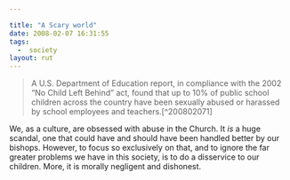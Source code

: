 ```yaml
---

title: "A Scary world"
date: 2008-02-07 16:31:55
tags:
  -  society
layout: rut
---
```


<blockquote markdown="1">A U.S. Department of Education report, in compliance with the 2002 “No Child Left Behind” act, found that up to 10% of public school children across the country have been sexually abused or harassed by school employees and teachers.[^200802071]</blockquote>

We, as a culture, are obsessed with abuse in the Church.  It *is* a huge scandal, one that could have and should have been handled better by our bishops.  However, to focus so exclusively on that, and to ignore the far greater problems we have in this society, is to do a disservice to our children.  More, it is morally negligent and dishonest. 

[^200802071]: Mr. Wayne Laugesen.  "Public School Cover-Up"  National Catholic Register.  February 10-16, 2008 Issue.  viewed 2008-02-07. <http://ncregister.com/site/article/7970> registration might be required.


